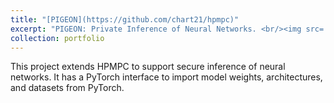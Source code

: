 ```yaml
---
title: "[PIGEON](https://github.com/chart21/hpmpc)"
excerpt: "PIGEON: Private Inference of Neural Networks. <br/><img src='/images/SoftwareArchitecture.png' width='400'>"
collection: portfolio
---
```


This project extends HPMPC to support secure inference of neural networks. It has a PyTorch interface to import model weights, architectures, and datasets from PyTorch.

